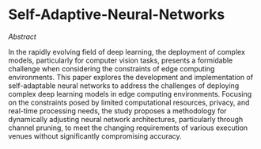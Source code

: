 # Self-Adaptive-Neural-Networks

*Abstract*

In the rapidly evolving field of deep learning, the deployment of complex models, particularly for computer vision tasks, presents a formidable challenge when considering the constraints of edge computing environments. This paper explores the development and implementation of self-adaptable neural networks to address the challenges of deploying complex deep learning models in edge computing environments. Focusing on the constraints posed by limited computational resources, privacy, and real-time processing needs, the study proposes a methodology for dynamically adjusting neural network architectures, particularly through channel pruning, to meet the changing requirements of various execution venues without significantly compromising accuracy. 
